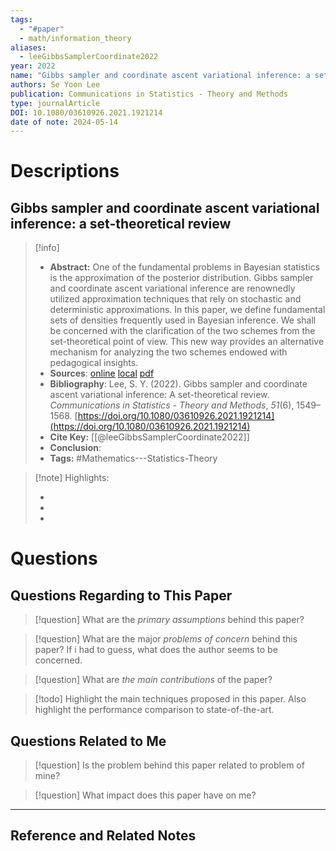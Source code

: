 ```yaml
---
tags:
  - "#paper"
  - math/information_theory
aliases:
  - leeGibbsSamplerCoordinate2022
year: 2022
name: "Gibbs sampler and coordinate ascent variational inference: a set-theoretical review"
authors: Se Yoon Lee
publication: Communications in Statistics - Theory and Methods
type: journalArticle
DOI: 10.1080/03610926.2021.1921214
date of note: 2024-05-14
---
```

# Descriptions

## Gibbs sampler and coordinate ascent variational inference: a set-theoretical review 
> [!info] 
> - **Abstract:** One of the fundamental problems in Bayesian statistics is the approximation of the posterior distribution. Gibbs sampler and coordinate ascent variational inference are renownedly utilized approximation techniques that rely on stochastic and deterministic approximations. In this paper, we define fundamental sets of densities frequently used in Bayesian inference. We shall be concerned with the clarification of the two schemes from the set-theoretical point of view. This new way provides an alternative mechanism for analyzing the two schemes endowed with pedagogical insights. 
> - **Sources**: [online](http://zotero.org/users/13492210/items/DTLMVBEK) [local](zotero://select/library/items/DTLMVBEK) [pdf](file:////home/lukexie/Documents/Papers/storage/RZN84GU8/Lee%20-%202022%20-%20Gibbs%20sampler%20and%20coordinate%20ascent%20variational%20in.pdf) 
> - **Bibliography**: Lee, S. Y. (2022). Gibbs sampler and coordinate ascent variational inference: A set-theoretical review. _Communications in Statistics - Theory and Methods_, _51_(6), 1549–1568. [https://doi.org/10.1080/03610926.2021.1921214](https://doi.org/10.1080/03610926.2021.1921214)
> - **Cite Key:** [[@leeGibbsSamplerCoordinate2022]] 
> - **Conclusion**:
> - **Tags:** #Mathematics---Statistics-Theory


>[!note] Highlights:
>
>-
>-
>-



# Questions
## Questions Regarding to This Paper


>[!question] 
>What are the *primary assumptions* behind this paper?



>[!question]
>What are the major *problems of concern* behind this paper? If i had to guess, what does the author seems to be concerned. 




>[!question]
>What are *the main contributions* of the paper?




>[!todo]
>Highlight the main techniques proposed in this paper. Also highlight the performance comparison to state-of-the-art.



## Questions Related to Me


> [!question] 
> Is the problem behind this paper related to problem of mine?



> [!question] 
> What impact does this paper have on me?




----

## Reference and Related Notes